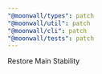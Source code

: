 ```yaml
---
"@moonwall/types": patch
"@moonwall/util": patch
"@moonwall/cli": patch
"@moonwall/tests": patch
---
```


Restore Main Stability
